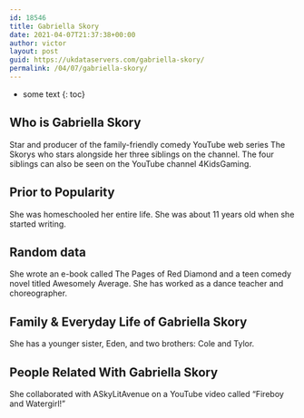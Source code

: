 ```yaml
---
id: 18546
title: Gabriella Skory
date: 2021-04-07T21:37:38+00:00
author: victor
layout: post
guid: https://ukdataservers.com/gabriella-skory/
permalink: /04/07/gabriella-skory/
---
```


* some text
{: toc}


## Who is Gabriella Skory



Star and producer of the family-friendly comedy YouTube web series The Skorys who stars alongside her three siblings on the channel. The four siblings can also be seen on the YouTube channel 4KidsGaming.

                
                
                
## Prior to Popularity



She was homeschooled her entire life. She was about 11 years old when she started writing.

                
                
                
## Random data



She wrote an e-book called The Pages of Red Diamond and a teen comedy novel titled Awesomely Average. She has worked as a dance teacher and choreographer.

                
                
                
## Family & Everyday Life of Gabriella Skory



She has a younger sister, Eden, and two brothers: Cole and Tylor.

                
                
                
## People Related With Gabriella Skory



She collaborated with ASkyLitAvenue on a YouTube video called &#8220;Fireboy and Watergirl!&#8221;

                
              
            
          
          
          